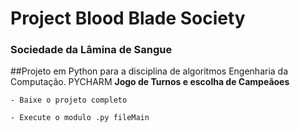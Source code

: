 # Project Blood Blade Society 
### Sociedade da Lâmina de Sangue

##Projeto em Python para a disciplina de algoritmos Engenharia da Computação. PYCHARM
**Jogo de Turnos e escolha de Campeãoes**

```
- Baixe o projeto completo

- Execute o modulo .py fileMain
```


